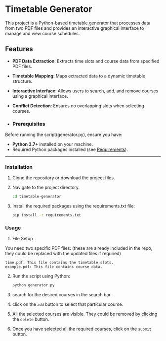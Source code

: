# Timetable Generator

This project is a Python-based timetable generator that processes data from two PDF files and provides an interactive graphical interface to manage and view course schedules.
## Features

- **PDF Data Extraction**: Extracts time slots and course data from specified PDF files.
- **Timetable Mapping**: Maps extracted data to a dynamic timetable structure.
- **Interactive Interface**: Allows users to search, add, and remove courses using a graphical interface.
- **Conflict Detection**: Ensures no overlapping slots when selecting courses.

- ### Prerequisites

Before running the script(generator.py), ensure you have:
- **Python 3.7+** installed on your machine.
- Required Python packages installed (see [Requirements](#requirements)).

---

### Installation

1. Clone the repository or download the project files.
2. Navigate to the project directory.

   ```bash
   cd timetable-generator
3. Install the required packages using the requirements.txt file:

   ```bash
   pip install -r requirements.txt


### Usage
1. File Setup

You need two specific PDF files: (these are already included in the repo, they could be replaced with the updated files if required)

    time.pdf: This file contains the timetable slots.
    example.pdf: This file contains course data.

2. Run the script using Python:
   ```bash
   python generator.py

3. search for the desired courses in the search bar.

4. click on the `add` button to select that particular course.

5. All the selected courses are visible. They could be removed by clicking the `delete` button.

6. Once you have selected all the required courses, click on the `submit` button.
